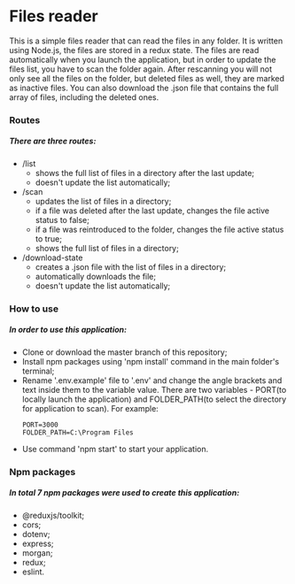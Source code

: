 # Files reader

This is a simple files reader that can read the files in any folder. It is written using Node.js, the files are stored in a redux state. The files are read automatically when you launch the application, but in order to update the files list, you have to scan the folder again. After rescanning you will not only see all the files on the folder, but deleted files as well, they are marked as inactive files. You can also download the .json file that contains the full array of files, including the deleted ones.

### Routes

##### There are three routes:

- /list
  - shows the full list of files in a directory after the last update;
  - doesn't update the list automatically;
- /scan
  - updates the list of files in a directory;
  - if a file was deleted after the last update, changes the file active status to false;
  - if a file was reintroduced to the folder, changes the file active status to true;
  - shows the full list of files in a directory;
- /download-state
  - creates a .json file with the list of files in a directory;
  - automatically downloads the file;
  - doesn't update the list automatically;

### How to use

##### In order to use this application:

- Clone or download the master branch of this repository;
- Install npm packages using 'npm install' command in the main folder's terminal;
- Rename '.env.example' file to '.env' and change the angle brackets and text inside them to the variable value. There are two variables - PORT(to locally launch the application) and FOLDER_PATH(to select the directory for application to scan). For example:
  ```
  PORT=3000
  FOLDER_PATH=C:\Program Files
  ```
- Use command 'npm start' to start your application.

### Npm packages

##### In total 7 npm packages were used to create this application:

- @reduxjs/toolkit;
- cors;
- dotenv;
- express;
- morgan;
- redux;
- eslint.
